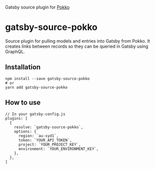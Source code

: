 Gatsby source plugin for [Pokko](https://www.pokko.io/)

# gatsby-source-pokko

Source plugin for pulling models and entries into Gatsby from Pokko. It creates links between records so they can be queried in Gatsby using GraphQL.

## Installation

```
npm install --save gatsby-source-pokko
# or
yarn add gatsby-source-pokko
```

## How to use

```
// In your gatsby-config.js
plugins: [
  {
    resolve: `gatsby-source-pokko`,
    options: {
      region: `au-syd1`,
      token: `YOUR_API_TOKEN`,
      project: `YOUR_PROJECT_KEY`,
      environment: `YOUR_ENVIRONMENT_KEY`,
    },
  },
]
```
